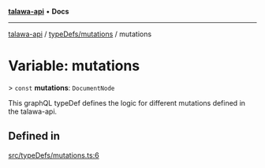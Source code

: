 [**talawa-api**](../../../README.md) • **Docs**

***

[talawa-api](../../../modules.md) / [typeDefs/mutations](../README.md) / mutations

# Variable: mutations

\> `const` **mutations**: `DocumentNode`

This graphQL typeDef defines the logic for different mutations defined in the talawa-api.

## Defined in

[src/typeDefs/mutations.ts:6](https://github.com/PalisadoesFoundation/talawa-api/blob/60937520d7a29ccf883a9c6a7c2d186bae92a81b/src/typeDefs/mutations.ts#L6)

